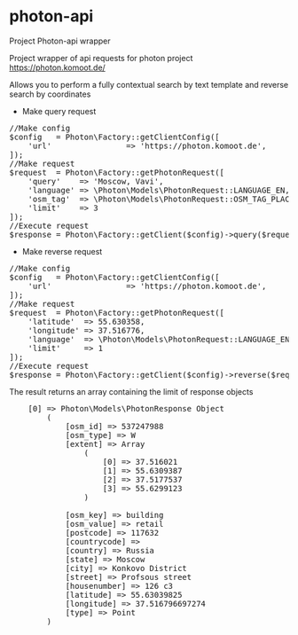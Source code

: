 # photon-api
Project Photon-api wrapper

Project wrapper of api requests for photon project https://photon.komoot.de/

Allows you to perform a fully contextual search by text template and reverse search by coordinates

* Make query request

<pre>
//Make config
$config   = Photon\Factory::getClientConfig([
    'url'                => 'https://photon.komoot.de',
]);
//Make request
$request  = Photon\Factory::getPhotonRequest([
    'query'    => 'Moscow, Vavi',
    'language' => \Photon\Models\PhotonRequest::LANGUAGE_EN,
    'osm_tag'  => \Photon\Models\PhotonRequest::OSM_TAG_PLACE,
    'limit'    => 3
]);
//Execute request
$response = Photon\Factory::getClient($config)->query($request);
</pre>

* Make reverse request

<pre>
//Make config
$config   = Photon\Factory::getClientConfig([
    'url'                => 'https://photon.komoot.de',
]);
//Make request
$request  = Photon\Factory::getPhotonRequest([
    'latitude'  => 55.630358,
    'longitude' => 37.516776,
    'language'  => \Photon\Models\PhotonRequest::LANGUAGE_EN,
    'limit'     => 1
]);
//Execute request
$response = Photon\Factory::getClient($config)->reverse($request);
</pre>

The result returns an array containing the limit of response objects
<pre>
    [0] => Photon\Models\PhotonResponse Object
        (
            [osm_id] => 537247988
            [osm_type] => W
            [extent] => Array
                (
                    [0] => 37.516021
                    [1] => 55.6309387
                    [2] => 37.5177537
                    [3] => 55.6299123
                )

            [osm_key] => building
            [osm_value] => retail
            [postcode] => 117632
            [countrycode] =>
            [country] => Russia
            [state] => Moscow
            [city] => Konkovo District
            [street] => Profsous street
            [housenumber] => 126 c3
            [latitude] => 55.63039825
            [longitude] => 37.516796697274
            [type] => Point
        )

</pre>